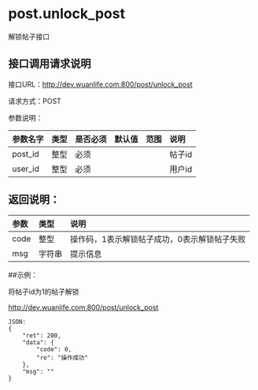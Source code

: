 # post.unlock_post

解锁帖子接口

## 接口调用请求说明

接口URL：http://dev.wuanlife.com:800/post/unlock_post

请求方式：POST

参数说明：

|参数名字    |类型   |是否必须    |默认值    |范围        |说明|
|:--|:--|:--|:--|:--|:--|
|post_id    |整型   |必须         |      |             |帖子id|
|user_id    |整型   |必须         |      |             |用户id|

## 返回说明：

|参数        |类型   |说明|
|:--|:--|:--|
|code            |整型   |操作码，1表示解锁帖子成功，0表示解锁帖子失败|
|msg            |字符串  |提示信息|

##示例：

将帖子id为1的帖子解锁

http://dev.wuanlife.com:800/post/unlock_post

    JSON:
    {
        "ret": 200,
        "data": {
            "code": 0,
            "re": "操作成功"
        },
        "msg": ""
    }
